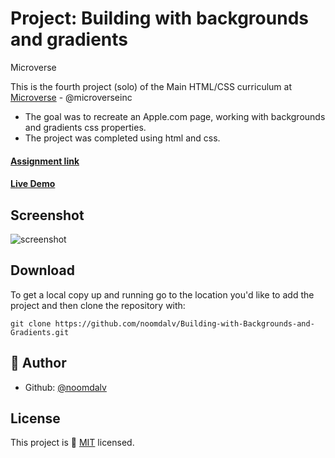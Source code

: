 # Project: Building with backgrounds and gradients
Microverse

This is the fourth project (solo) of the Main HTML/CSS curriculum at [Microverse](https://www.microverse.org/) - @microverseinc
* The goal was to recreate an Apple.com page, working with backgrounds and gradients css properties.
* The project was completed using html and css.

#### [Assignment link](https://www.theodinproject.com/courses/html5-and-css3/lessons/building-with-backgrounds-and-gradients)
#### [Live Demo](https://rawcdn.githack.com/noomdalv/Building-with-Backgrounds-and-Gradients/fa812bc4957f696407f279eff9d6a41267a0d472/index.html)

## Screenshot

![screenshot](https://i.imgur.com/FGYXWWV.jpg)

## Download

To get a local copy up and running go to the location you'd like to add the project and then clone the repository with:

```console
git clone https://github.com/noomdalv/Building-with-Backgrounds-and-Gradients.git
```

## 👤 Author

- Github: [@noomdalv](https://github.com/noomdalv/)

## License

This project is 📝 [MIT](https://opensource.org/licenses/MIT) licensed.
